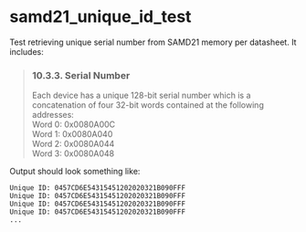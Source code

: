 # samd21_unique_id_test

Test retrieving unique serial number from SAMD21 memory per
datasheet. It includes:

> ### 10.3.3. Serial Number
> Each device has a unique 128-bit serial number which is a concatenation of four 32-bit words contained
at the following addresses:\
> Word 0: 0x0080A00C\
> Word 1: 0x0080A040\
> Word 2: 0x0080A044\
> Word 3: 0x0080A048

Output should look something like:

```
Unique ID: 0457CD6E54315451202020321B090FFF
Unique ID: 0457CD6E54315451202020321B090FFF
Unique ID: 0457CD6E54315451202020321B090FFF
Unique ID: 0457CD6E54315451202020321B090FFF
...
```
